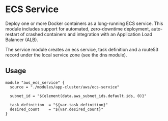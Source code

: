 # ECS Service

Deploy one or more Docker containers as a long-running ECS service. This module includes support for automated, zero-downtime deployment, auto-restart of crashed containers and integration with an Application Load Balancer (ALB).

The service module creates an ecs service, task definition and a route53 record under the local service zone (see the dns module).

## Usage

```
module "aws_ecs_service" {
  source = "./modules/app-cluster/aws/ecs-service"

  subnet_id = "${element(data.aws_subnet_ids.default.ids, 0)}"

  task_definition  = "${var.task_definition}"
  desired_count    = "${var.desired_count}"
}
```
